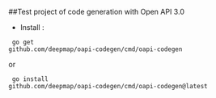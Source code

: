 ##Test project of code generation with Open API 3.0

* Install  :

<code> go get github.com/deepmap/oapi-codegen/cmd/oapi-codegen</code>

or 

<code> go install github.com/deepmap/oapi-codegen/cmd/oapi-codegen@latest </code>


